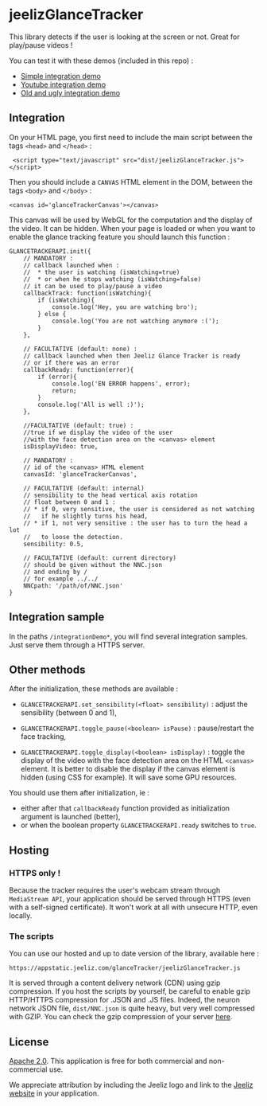 # jeelizGlanceTracker

This library detects if the user is looking at the screen or not. Great for play/pause videos !

You can test it with these demos (included in this repo) :
* [Simple integration demo](https://jeeliz.com/demos/glanceTracker/integrationDemo2)
* [Youtube integration demo](https://jeeliz.com/demos/glanceTracker/integrationDemoYoutube)
* [Old and ugly integration demo](https://jeeliz.com/demos/glanceTracker/integrationDemo)


## Integration
On your HTML page, you first need to include the main script between the tags `<head>` and `</head>` :
```
 <script type="text/javascript" src="dist/jeelizGlanceTracker.js"></script>
```
Then you should include a `CANVAS` HTML element in the DOM, between the tags `<body>` and `</body>` :
```
<canvas id='glanceTrackerCanvas'></canvas>
```
This canvas will be used by WebGL for the computation and the display of the video. It can be hidden.
When your page is loaded or when you want to enable the glance tracking feature you should launch this function :
```
GLANCETRACKERAPI.init({
    // MANDATORY :
    // callback launched when :
    //  * the user is watching (isWatching=true) 
    //  * or when he stops watching (isWatching=false)
    // it can be used to play/pause a video
    callbackTrack: function(isWatching){
        if (isWatching){
        	console.log('Hey, you are watching bro');
    	} else {
    		console.log('You are not watching anymore :(');
    	}
    },

    // FACULTATIVE (default: none) :
    // callback launched when then Jeeliz Glance Tracker is ready
    // or if there was an error
    callbackReady: function(error){
        if (error){
            console.log('EN ERROR happens', error);
            return;
        }
        console.log('All is well :)');
    },

    //FACULTATIVE (default: true) :
    //true if we display the video of the user
    //with the face detection area on the <canvas> element
    isDisplayVideo: true,

    // MANDATORY :
    // id of the <canvas> HTML element
    canvasId: 'glanceTrackerCanvas',

    // FACULTATIVE (default: internal)
    // sensibility to the head vertical axis rotation
    // float between 0 and 1 : 
    // * if 0, very sensitive, the user is considered as not watching
    //   if he slightly turns his head,
    // * if 1, not very sensitive : the user has to turn the head a lot
    //   to loose the detection. 
    sensibility: 0.5,

    // FACULTATIVE (default: current directory)
    // should be given without the NNC.json
    // and ending by /
    // for example ../../
    NNCpath: '/path/of/NNC.json'
}
```


## Integration sample
In the paths `/integrationDemo*`, you will find several integration samples. Just serve them through a HTTPS server.


## Other methods
After the initialization, these methods are available :

* `GLANCETRACKERAPI.set_sensibility(<float> sensibility)` : adjust the sensibility (between 0 and 1),

* `GLANCETRACKERAPI.toggle_pause(<boolean> isPause)` : pause/restart the face tracking,

* `GLANCETRACKERAPI.toggle_display(<boolean> isDisplay)` : toggle the display of the video with the face detection area on the HTML `<canvas>` element. It is better to disable the display if the canvas element is hidden (using CSS for example). It will save some GPU resources.


You should use them after initialization, ie :
* either after that `callbackReady` function provided as initialization argument is launched (better),
* or when the boolean property `GLANCETRACKERAPI.ready` switches to `true`.



## Hosting
### HTTPS only !
Because the tracker requires the user's webcam stream through `MediaStream API`, your application should be served through HTTPS (even with a self-signed certificate). It won't work at all with unsecure HTTP, even locally.

### The scripts
You can use our hosted and up to date version of the library, available here :
```
https://appstatic.jeeliz.com/glanceTracker/jeelizGlanceTracker.js
```
It is served through a content delivery network (CDN) using gzip compression.
If you host the scripts by yourself, be careful to enable gzip HTTP/HTTPS compression for .JSON and .JS files. Indeed, the neuron network JSON file, `dist/NNC.json` is quite heavy, but very well compressed with GZIP. You can check the gzip compression of your server [here](https://checkgzipcompression.com/).



## License
[Apache 2.0](http://www.apache.org/licenses/LICENSE-2.0.html). This application is free for both commercial and non-commercial use.

We appreciate attribution by including the Jeeliz logo and link to the [Jeeliz website](https://jeeliz.com) in your application.
